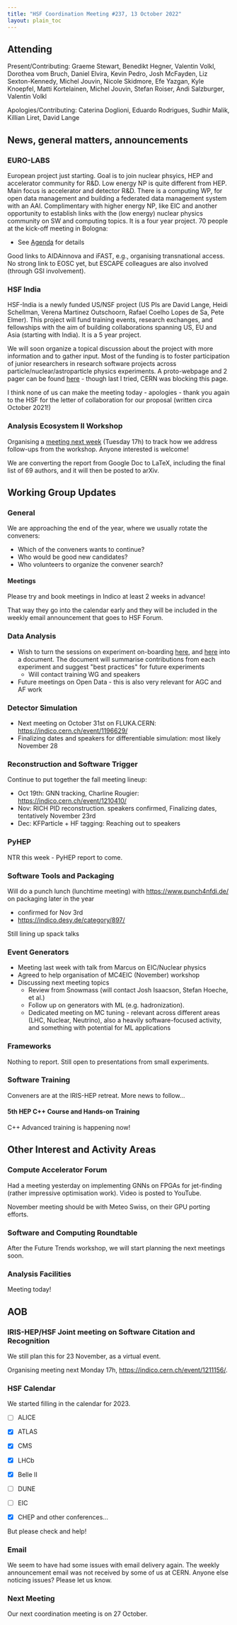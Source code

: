 ```yaml
---
title: "HSF Coordination Meeting #237, 13 October 2022"
layout: plain_toc
---
```


## Attending

Present/Contributing: Graeme Stewart, Benedikt Hegner, Valentin Volkl, Dorothea vom Bruch, Daniel Elvira, Kevin Pedro, Josh McFayden, Liz Sexton-Kennedy, Michel Jouvin, Nicole Skidmore, Efe Yazgan, Kyle Knoepfel, Matti Kortelainen, Michel Jouvin, Stefan Roiser, Andi Salzburger, Valentin Volkl

Apologies/Contributing: Caterina Doglioni, Eduardo Rodrigues, Sudhir Malik, Killian Liret, David Lange


## News, general matters, announcements

### EURO-LABS

European project just starting. Goal is to join nuclear phsyics, HEP and accelerator community for R&D. 
Low energy NP is quite different from HEP. Main focus is accelerator and detector R&D.
There is a computing WP, for open data management and building a federated data management system with an AAI. 
Complimentary with higher energy NP, like EIC and another opportunity to establish links with the (low energy) nuclear physics community on SW and computing topics.
It is a four year project. 70 people at the kick-off meeting in Bologna:

- See [Agenda](https://agenda.infn.it/event/32088/timetable/#20221004.detailed) for details

Good links to AIDAinnova and iFAST, e.g., organising transnational access. No strong link to EOSC yet, but ESCAPE colleagues are also involved (through GSI involvement).

### HSF India

HSF-India is a newly funded US/NSF project (US PIs are David Lange, Heidi Schellman, Verena Martinez Outschoorn, Rafael Coelho Lopes de Sa, Pete Elmer).  This project will fund training events, research exchanges, and fellowships with the aim of building collaborations spanning US, EU and Asia (starting with India). It is a 5 year project.

We will soon organize a topical discussion about the project with more information and to gather input. Most of the funding is to foster participation of junior researchers in research software projects across particle/nuclear/astroparticle physics experiments. A proto-webpage and 2 pager can be found [here](http://research-software-collaborations.org) - though last I tried, CERN was blocking this page.

I think none of us can make the meeting today - apologies - thank you again to the HSF for the letter of collaboration for our proposal (written circa October 2021!)

### Analysis Ecosystem II Workshop

Organising a [meeting next week](https://indico.cern.ch/event/1211302/) (Tuesday 17h) to track how we address follow-ups from the workshop. Anyone interested is welcome!

We are converting the report from Google Doc to LaTeX, including the final list of 69 authors, and it will then be posted to arXiv.

## Working Group Updates

### General

We are approaching the end of the year, where we usually rotate the conveners:

- Which of the conveners wants to continue?
- Who would be good new candidates?
- Who volunteers to organize the convener search?

#### Meetings

Please try and book meetings in Indico at least 2 weeks in advance!

That way they go into the calendar early and they will be included in the weekly email announcement that goes to HSF Forum.

### Data Analysis

* Wish to turn the sessions on experiment on-boarding [here](https://indico.cern.ch/event/1175096/), and [here](https://indico.cern.ch/event/1175097/) into a document. The document will summarise contributions from each experiment and suggest "best practices" for future experiments
    * Will contact training WG and speakers
* Future meetings on Open Data - this is also very relevant for AGC and AF work

### Detector Simulation

- Next meeting on October 31st on FLUKA.CERN: <https://indico.cern.ch/event/1196629/>
- Finalizing dates and speakers for differentiable simulation: most likely November 28


### Reconstruction and Software Trigger

Continue to put together the fall meeting lineup:

- Oct 19th: GNN tracking, Charline Rougier: https://indico.cern.ch/event/1210410/
- Nov: RICH PID reconstruction. speakers confirmed, Finalizing dates, tentatively November 23rd
- Dec: KFParticle + HF tagging: Reaching out to speakers


### PyHEP

NTR this week - PyHEP report to come.


### Software Tools and Packaging
    
Will do a punch lunch (lunchtime meeting) with https://www.punch4nfdi.de/ on packaging later in the year
- confirmed for Nov 3rd
- https://indico.desy.de/category/897/

Still lining up spack talks



### Event Generators

- Meeting last week with talk from Marcus on EIC/Nuclear physics
- Agreed to help organisation of MC4EIC (November) workshop
- Discussing next meeting topics
    - Review from Snowmass (will contact Josh Isaacson, Stefan Hoeche, et al.)
    - Follow up on generators with ML (e.g. hadronization).
    - Dedicated meeting on MC tuning - relevant across different areas (LHC, Nuclear, Neutrino), also a heavily software-focused activity, and something with potential for ML applications


### Frameworks

Nothing to report.  Still open to presentations from small experiments.

### Software Training

Conveners are at the IRIS-HEP retreat. More news to follow...

#### 5th HEP C++ Course and Hands-on Training

C++ Advanced training is happening now!


## Other Interest and Activity Areas


### Compute Accelerator Forum

Had a meeting yesterday on implementing GNNs on FPGAs for jet-finding (rather impressive optimisation work). Video is posted to YouTube.

November meeting should be with Meteo Swiss, on their GPU porting efforts.

### Software and Computing Roundtable

After the Future Trends workshop, we will start planning the next meetings soon.

### Analysis Facilities

Meeting today!



## AOB

### IRIS-HEP/HSF Joint meeting on Software Citation and Recognition

We still plan this for 23 November, as a virtual event.

Organising meeting next Monday 17h, <https://indico.cern.ch/event/1211156/>.

### HSF Calendar

We started filling in the calendar for 2023.

- [ ] ALICE
- [x] ATLAS
- [x] CMS
- [x] LHCb
- [x] Belle II
- [ ] DUNE
- [ ] EIC

- [x] CHEP and other conferences...

But please check and help!

### Email

We seem to have had some issues with email delivery again. The weekly announcement email was not received by some of us at CERN. Anyone else noticing issues? Please let us know.

### Next Meeting

Our next coordination meeting is on 27 October.


